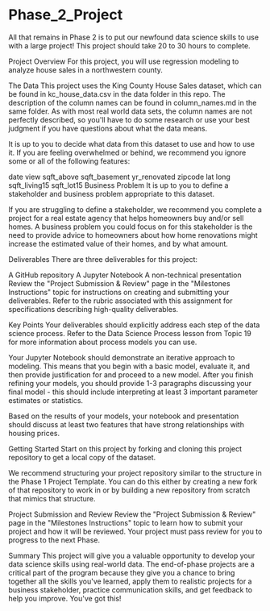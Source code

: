 # Phase_2_Project
All that remains in Phase 2 is to put our newfound data science skills to use with a large project! This project should take 20 to 30 hours to complete.

Project Overview
For this project, you will use regression modeling to analyze house sales in a northwestern county.

The Data
This project uses the King County House Sales dataset, which can be found in kc_house_data.csv in the data folder in this repo. The description of the column names can be found in column_names.md in the same folder. As with most real world data sets, the column names are not perfectly described, so you'll have to do some research or use your best judgment if you have questions about what the data means.

It is up to you to decide what data from this dataset to use and how to use it. If you are feeling overwhelmed or behind, we recommend you ignore some or all of the following features:

date
view
sqft_above
sqft_basement
yr_renovated
zipcode
lat
long
sqft_living15
sqft_lot15
Business Problem
It is up to you to define a stakeholder and business problem appropriate to this dataset.

If you are struggling to define a stakeholder, we recommend you complete a project for a real estate agency that helps homeowners buy and/or sell homes. A business problem you could focus on for this stakeholder is the need to provide advice to homeowners about how home renovations might increase the estimated value of their homes, and by what amount.

Deliverables
There are three deliverables for this project:

A GitHub repository
A Jupyter Notebook
A non-technical presentation
Review the "Project Submission & Review" page in the "Milestones Instructions" topic for instructions on creating and submitting your deliverables. Refer to the rubric associated with this assignment for specifications describing high-quality deliverables.

Key Points
Your deliverables should explicitly address each step of the data science process. Refer to the Data Science Process lesson from Topic 19 for more information about process models you can use.

Your Jupyter Notebook should demonstrate an iterative approach to modeling. This means that you begin with a basic model, evaluate it, and then provide justification for and proceed to a new model. After you finish refining your models, you should provide 1-3 paragraphs discussing your final model - this should include interpreting at least 3 important parameter estimates or statistics.

Based on the results of your models, your notebook and presentation should discuss at least two features that have strong relationships with housing prices.

Getting Started
Start on this project by forking and cloning this project repository to get a local copy of the dataset.

We recommend structuring your project repository similar to the structure in the Phase 1 Project Template. You can do this either by creating a new fork of that repository to work in or by building a new repository from scratch that mimics that structure.

Project Submission and Review
Review the "Project Submission & Review" page in the "Milestones Instructions" topic to learn how to submit your project and how it will be reviewed. Your project must pass review for you to progress to the next Phase.

Summary
This project will give you a valuable opportunity to develop your data science skills using real-world data. The end-of-phase projects are a critical part of the program because they give you a chance to bring together all the skills you've learned, apply them to realistic projects for a business stakeholder, practice communication skills, and get feedback to help you improve. You've got this!

